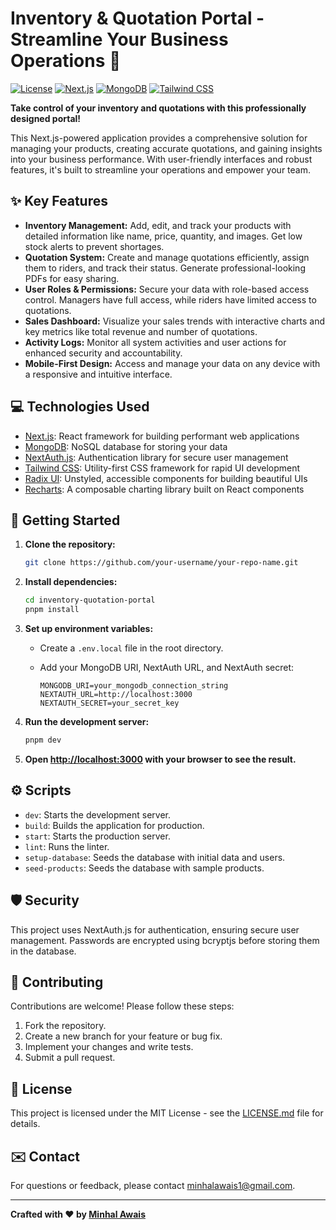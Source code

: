 # Inventory & Quotation Portal - Streamline Your Business Operations 🚀

[![License](https://img.shields.io/badge/License-MIT-yellow.svg)](https://opensource.org/licenses/MIT)
[![Next.js](https://img.shields.io/badge/Next.js-14.2.16-blue)](https://nextjs.org/)
[![MongoDB](https://img.shields.io/badge/MongoDB-latest-green)](https://www.mongodb.com/)
[![Tailwind CSS](https://img.shields.io/badge/Tailwind_CSS-3.4.17-blue)](https://tailwindcss.com/)

**Take control of your inventory and quotations with this professionally designed portal!**

This Next.js-powered application provides a comprehensive solution for managing your products, creating accurate quotations, and gaining insights into your business performance. With user-friendly interfaces and robust features, it's built to streamline your operations and empower your team.

## ✨ Key Features

-   **Inventory Management:** Add, edit, and track your products with detailed information like name, price, quantity, and images. Get low stock alerts to prevent shortages.
-   **Quotation System:** Create and manage quotations efficiently, assign them to riders, and track their status. Generate professional-looking PDFs for easy sharing.
-   **User Roles & Permissions:** Secure your data with role-based access control. Managers have full access, while riders have limited access to quotations.
-   **Sales Dashboard:** Visualize your sales trends with interactive charts and key metrics like total revenue and number of quotations.
-   **Activity Logs:** Monitor all system activities and user actions for enhanced security and accountability.
-   **Mobile-First Design:** Access and manage your data on any device with a responsive and intuitive interface.

## 💻 Technologies Used

-   [Next.js](https://nextjs.org/): React framework for building performant web applications
-   [MongoDB](https://www.mongodb.com/): NoSQL database for storing your data
-   [NextAuth.js](https://next-auth.js.org/): Authentication library for secure user management
-   [Tailwind CSS](https://tailwindcss.com/): Utility-first CSS framework for rapid UI development
-   [Radix UI](https://www.radix-ui.com/): Unstyled, accessible components for building beautiful UIs
-   [Recharts](https://recharts.org/): A composable charting library built on React components

## 🚀 Getting Started

1.  **Clone the repository:**

    ```bash
    git clone https://github.com/your-username/your-repo-name.git
    ```

2.  **Install dependencies:**

    ```bash
    cd inventory-quotation-portal
    pnpm install
    ```

3.  **Set up environment variables:**

    *   Create a `.env.local` file in the root directory.
    *   Add your MongoDB URI, NextAuth URL, and NextAuth secret:

        ```
        MONGODB_URI=your_mongodb_connection_string
        NEXTAUTH_URL=http://localhost:3000
        NEXTAUTH_SECRET=your_secret_key
        ```

4.  **Run the development server:**

    ```bash
    pnpm dev
    ```

5.  **Open [http://localhost:3000](http://localhost:3000) with your browser to see the result.**

## ⚙️ Scripts

*   `dev`: Starts the development server.
*   `build`: Builds the application for production.
*   `start`: Starts the production server.
*   `lint`: Runs the linter.
*   `setup-database`: Seeds the database with initial data and users.
*   `seed-products`: Seeds the database with sample products.

## 🛡️ Security

This project uses NextAuth.js for authentication, ensuring secure user management. Passwords are encrypted using bcryptjs before storing them in the database.

## 🤝 Contributing

Contributions are welcome! Please follow these steps:

1.  Fork the repository.
2.  Create a new branch for your feature or bug fix.
3.  Implement your changes and write tests.
4.  Submit a pull request.

## 📝 License

This project is licensed under the MIT License - see the [LICENSE.md](https://github.com/minhalawais/Quotation-Portal/blob/main/LICENSE.md) file for details.

## ✉️ Contact

For questions or feedback, please contact [minhalawais1@gmail.com](https://github.com/minhalawais/Quotation-Portal/blob/main/mailto:minhalawais1@gmail.com).

---

**Crafted with ❤️ by [Minhal Awais]([https://www.linkedin.com/in/minhal-awais-591aa4225/](https://www.linkedin.com/in/minhal-awais-601216227/))**
